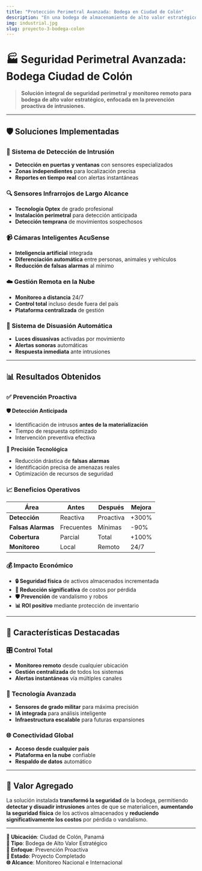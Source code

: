 ```yaml
---
title: "Protección Perimetral Avanzada: Bodega en Ciudad de Colón"
description: "En una bodega de almacenamiento de alto valor estratégico ubicada en Ciudad de Colón, se diseñó e instaló una solución avanzada de seguridad perimetral y monitoreo remoto, orientada a la prevención proactiva de intrusiones."
img: industrial.jpg
slug: proyecto-3-bodega-colon
---
```


# 🏭 Seguridad Perimetral Avanzada: Bodega Ciudad de Colón

> **Solución integral de seguridad perimetral y monitoreo remoto para bodega de alto valor estratégico, enfocada en la prevención proactiva de intrusiones.**

---

## 🛡️ Soluciones Implementadas

### 🚪 Sistema de Detección de Intrusión

- **Detección en puertas y ventanas** con sensores especializados
- **Zonas independientes** para localización precisa
- **Reportes en tiempo real** con alertas instantáneas

### 🔍 Sensores Infrarrojos de Largo Alcance

- **Tecnología Optex** de grado profesional
- **Instalación perimetral** para detección anticipada
- **Detección temprana** de movimientos sospechosos

### 📹 Cámaras Inteligentes AcuSense

- **Inteligencia artificial** integrada
- **Diferenciación automática** entre personas, animales y vehículos
- **Reducción de falsas alarmas** al mínimo

### ☁️ Gestión Remota en la Nube

- **Monitoreo a distancia** 24/7
- **Control total** incluso desde fuera del país
- **Plataforma centralizada** de gestión

### 🚨 Sistema de Disuasión Automática

- **Luces disuasivas** activadas por movimiento
- **Alertas sonoras** automáticas
- **Respuesta inmediata** ante intrusiones

---

## 📊 Resultados Obtenidos

### ✅ Prevención Proactiva

**🛡️ Detección Anticipada**

- Identificación de intrusos **antes de la materialización**
- Tiempo de respuesta optimizado
- Intervención preventiva efectiva

**🎯 Precisión Tecnológica**

- Reducción drástica de **falsas alarmas**
- Identificación precisa de amenazas reales
- Optimización de recursos de seguridad

### 📈 Beneficios Operativos

| Área               | Antes      | Después   | Mejora |
| ------------------ | ---------- | --------- | ------ |
| **Detección**      | Reactiva   | Proactiva | +300%  |
| **Falsas Alarmas** | Frecuentes | Mínimas   | -90%   |
| **Cobertura**      | Parcial    | Total     | +100%  |
| **Monitoreo**      | Local      | Remoto    | 24/7   |

### 💰 Impacto Económico

- **🔒 Seguridad física** de activos almacenados incrementada
- **💸 Reducción significativa** de costos por pérdida
- **🛡️ Prevención** de vandalismo y robos
- **📊 ROI positivo** mediante protección de inventario

---

## 🌟 Características Destacadas

### 🎛️ Control Total

- **Monitoreo remoto** desde cualquier ubicación
- **Gestión centralizada** de todos los sistemas
- **Alertas instantáneas** vía múltiples canales

### 🔧 Tecnología Avanzada

- **Sensores de grado militar** para máxima precisión
- **IA integrada** para análisis inteligente
- **Infraestructura escalable** para futuras expansiones

### 🌐 Conectividad Global

- **Acceso desde cualquier país**
- **Plataforma en la nube** confiable
- **Respaldo de datos** automático

---

## 🎯 Valor Agregado

La solución instalada **transformó la seguridad** de la bodega, permitiendo **detectar y disuadir intrusiones** antes de que se materialicen, **aumentando la seguridad física** de los activos almacenados y **reduciendo significativamente los costos** por pérdida o vandalismo.

---

**📍 Ubicación**: Ciudad de Colón, Panamá  
**🏢 Tipo**: Bodega de Alto Valor Estratégico  
**🎯 Enfoque**: Prevención Proactiva  
**📅 Estado**: Proyecto Completado  
**🌐 Alcance**: Monitoreo Nacional e Internacional
